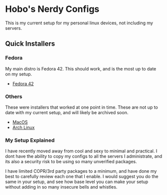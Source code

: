 # Hobo's Nerdy Configs

This is my current setup for my personal linux devices, not including my servers. 

## Quick Installers

### Fedora

My main distro is Fedora 42. This should work, and is the most up to date on my setup.

- [Fedora 42](fedora-install.md)


### Others

These were installers that worked at one point in time. These are not up to date with my current setup, and will likely be archived soon.

- [MacOS](mac-install.md)
- [Arch Linux](arch-install.md)


### My Setup Explained

I have recently moved away from cool and sexy to minimal and practical. I dont have the ability to copy my configs to all the servers I administrate, and its also a security risk to be using so many unverified packages.

I have limited COPR/3rd party packages to a minimum, and have done my best to carefully review each one that I enable. I would suggest you do the same in your setup, and see how base level you can make your setup without adding in so many insecure bells and whistles. 